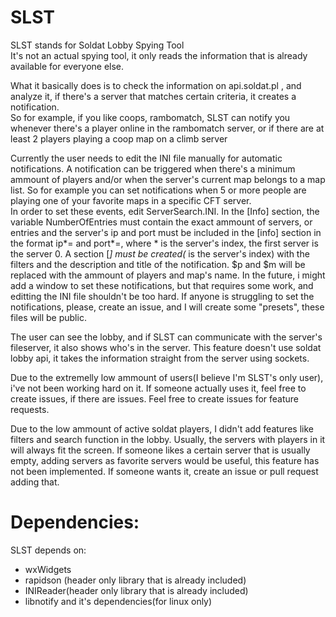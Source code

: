 # SLST

  SLST stands for Soldat Lobby Spying Tool  
It's not an actual spying tool, it only reads the information that is already available for everyone else.

  What it basically does is to check the information on api.soldat.pl , and analyze it, if there's a server that matches certain criteria, it creates a notification.  
So for example, if you like coops, rambomatch, SLST can notify you whenever there's a player online in the rambomatch server, or if there are at least 2 players playing a coop map on a climb server

Currently the user needs to edit the INI file manually for automatic notifications. A notification can be triggered when there's a minimum ammount of players and/or when the server's current map belongs to a map list. So for example you can set notifications when 5 or more people are playing one of your favorite maps in a specific CFT server.  
In order to set these events, edit ServerSearch.INI. In the [Info] section, the variable NumberOfEntries must contain the exact ammount of servers, or entries and the server's ip and port must be included in the [info] section in the format ip*= and port*=, where * is the server's index, the first server is the server 0. A section [*] must be created(* is the server's index) with the filters and the description and title of the notification. $p and $m will be replaced with the ammount of players and map's name. In the future, i might add a window to set these notifications, but that requires  some work, and editting the INI file shouldn't be too hard. If anyone is struggling to set the notifications, please, create an issue, and I will create some "presets", these files will be public.

The user can see the lobby, and if SLST can communicate with the server's fileserver, it also shows who's in the server. This feature doesn't use soldat lobby api, it takes the information straight from the server using sockets.

Due to the extremelly low ammount of users(I believe I'm SLST's only user), i've not been working hard on it. If someone actually uses it, feel free to create issues, if there are issues. Feel free to create issues for feature requests.

Due to the low ammount of active soldat players, I didn't add features like filters and search function in the lobby. Usually, the servers with players in it will always fit the screen. If someone likes a certain server that is usually empty, adding servers as favorite servers would be useful, this feature has not been implemented. If someone wants it, create an issue or pull request adding that.

# Dependencies:
  SLST depends on:
  - wxWidgets  
  - rapidson (header only library that is already included)
  - INIReader(header only library that is already included)
  - libnotify and it's dependencies(for linux only)
  

  
  
